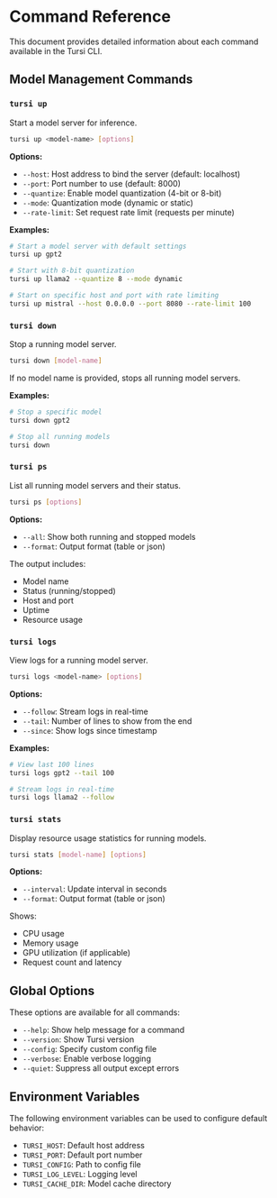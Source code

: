# Command Reference

This document provides detailed information about each command available in the Tursi CLI.

## Model Management Commands

### `tursi up`

Start a model server for inference.

```bash
tursi up <model-name> [options]
```

**Options:**
- `--host`: Host address to bind the server (default: localhost)
- `--port`: Port number to use (default: 8000)
- `--quantize`: Enable model quantization (4-bit or 8-bit)
- `--mode`: Quantization mode (dynamic or static)
- `--rate-limit`: Set request rate limit (requests per minute)

**Examples:**
```bash
# Start a model server with default settings
tursi up gpt2

# Start with 8-bit quantization
tursi up llama2 --quantize 8 --mode dynamic

# Start on specific host and port with rate limiting
tursi up mistral --host 0.0.0.0 --port 8080 --rate-limit 100
```

### `tursi down`

Stop a running model server.

```bash
tursi down [model-name]
```

If no model name is provided, stops all running model servers.

**Examples:**
```bash
# Stop a specific model
tursi down gpt2

# Stop all running models
tursi down
```

### `tursi ps`

List all running model servers and their status.

```bash
tursi ps [options]
```

**Options:**
- `--all`: Show both running and stopped models
- `--format`: Output format (table or json)

The output includes:
- Model name
- Status (running/stopped)
- Host and port
- Uptime
- Resource usage

### `tursi logs`

View logs for a running model server.

```bash
tursi logs <model-name> [options]
```

**Options:**
- `--follow`: Stream logs in real-time
- `--tail`: Number of lines to show from the end
- `--since`: Show logs since timestamp

**Examples:**
```bash
# View last 100 lines
tursi logs gpt2 --tail 100

# Stream logs in real-time
tursi logs llama2 --follow
```

### `tursi stats`

Display resource usage statistics for running models.

```bash
tursi stats [model-name] [options]
```

**Options:**
- `--interval`: Update interval in seconds
- `--format`: Output format (table or json)

Shows:
- CPU usage
- Memory usage
- GPU utilization (if applicable)
- Request count and latency

## Global Options

These options are available for all commands:

- `--help`: Show help message for a command
- `--version`: Show Tursi version
- `--config`: Specify custom config file
- `--verbose`: Enable verbose logging
- `--quiet`: Suppress all output except errors

## Environment Variables

The following environment variables can be used to configure default behavior:

- `TURSI_HOST`: Default host address
- `TURSI_PORT`: Default port number
- `TURSI_CONFIG`: Path to config file
- `TURSI_LOG_LEVEL`: Logging level
- `TURSI_CACHE_DIR`: Model cache directory

